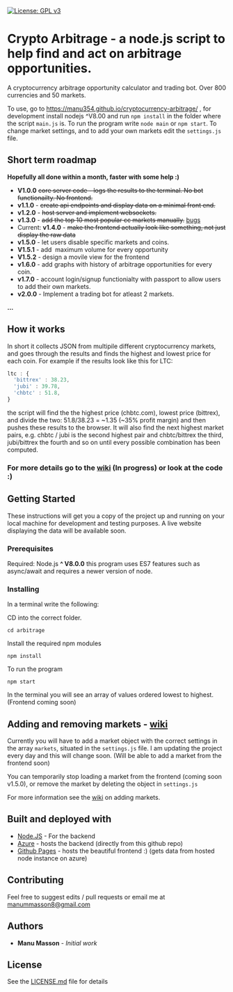 [![License: GPL v3](https://img.shields.io/badge/License-GPL%20v3-blue.svg)](https://www.gnu.org/licenses/gpl-3.0)

# Crypto Arbitrage - a node.js script to help find and act on arbitrage opportunities. 
A cryptocurrency arbitrage opportunity calculator and trading bot. Over 800 currencies and 50 markets.

To use, go to https://manu354.github.io/cryptocurrency-arbitrage/ , for development install nodejs ^V8.00 and run `npm install` in the folder where the script `main.js` is. To run the program write `node main` or `npm start`. To change market settings, and to add your own markets edit the `settings.js` file.

## Short term **roadmap** 

**Hopefully all done within a month, faster with some help :)**

* **V1.0.0** ~~core server code - logs the results to the terminal. No bot functionailty. No frontend.~~
* **v1.1.0** - ~~create api endpoints and display data on a minimal front end.~~
* **v1.2.0** - ~~host server and implement websockets.~~
* **v1.3.0** - ~~add the top 10 most popular cc markets manually.~~ [bugs](https://github.com/manu354/arbitrage/wiki/bugs-v1.3.0)
* Current: **v1.4.0** - ~~make the frontend actually look like something, not just display the raw data~~
* **v1.5.0** - let users disable specific markets and coins. 
* **V1.5.1** - add  maximum volume for every opportunity
* **V1.5.2** - design a movile view for the frontend
* **v1.6.0** - add graphs with history of arbitrage opportunities for every coin. 
* **v1.7.0** - account login/signup functionialty with passport to allow users to add their own markets.
* **v2.0.0** - Implement a trading bot for atleast 2 markets.

**...** 

## How it works

In short it collects JSON from multipile different cryptocurrency markets, and goes through the results and finds the highest and lowest price for each coin. For example if the results look like this for LTC:
```javascript
ltc : {
  'bittrex' : 38.23,
  'jubi' : 39.78,
  'chbtc' : 51.8,
}
```
the script will find the the highest price (chbtc.com), lowest price (bittrex), and divide the two: 51.8/38.23 = ~1.35 (~35% profit margin) and then pushes these results to the browser. It will also find the next highest market pairs, e.g. chbtc / jubi is the second highest pair and chbtc/bittrex the third, jubi/bittrex the fourth and so on until every possible combination has been computed.



### For more details go to the [wiki](https://github.com/manu354/arbitrage/wiki/How-the-script-works) (In progress) or look at the code :)


## Getting Started

These instructions will get you a copy of the project up and running on your local machine for development and testing purposes. A live website displaying the data will be available soon. 

### Prerequisites

Required: Node.js **^ V8.0.0** this program uses ES7 features such as async/await and requires a newer version of node.

### Installing

In a terminal write the following:

CD into the correct folder.

```shell
cd arbitrage
```

Install the required npm modules

```shell
npm install
```

To run the program

```shell
npm start
```

In the terminal you will see an array of values ordered lowest to highest.  (Frontend coming soon)

## Adding and removing markets - [wiki](https://github.com/manu354/arbitrage/wiki/How-to-add-a-market)

Currently you will have to add a market object with the correct settings in the array `markets`, situated in the `settings.js` file. I am updating the project every day and this will change soon.  (Will be able to add a market from the frontend soon)

You can temporarily stop loading a market from the frontend (coming soon v1.5.0), or remove the market by deleting the object in `settings.js`

For more information see the [wiki](https://github.com/manu354/arbitrage/wiki/How-to-add-a-market) on adding markets.

## Built and deployed with

* [Node.JS](https://nodejs.org) - For the backend
* [Azure](http://ccarbitrage.azurewebsites.net/) - hosts the backend (directly from this github repo)
* [Github Pages](https://manu354.github.io/cryptocurrency-arbitrage/) - hosts the beautiful frontend :) (gets data from hosted node instance on azure)

## Contributing

Feel free to suggest edits / pull requests or email me at manummasson8@gmail.com

## Authors

* **Manu Masson** - *Initial work* 

## License

See the [LICENSE.md](LICENSE.md) file for details
